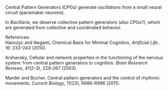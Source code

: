 Central Pattern Generators (CPGs) generate oscillations from a small neural circuit (pacemaker neurons).  

In _Bacillaria_, we observe collective pattern generators (also CPGs?), which are generated from collective and coordinated behavior.  

References:  
Hanczyc and Ikegami, Chemical Basis for Minimal Cognition, _Artificial Life_, 16: 233–243 (2010).  

Arshavsky, Cellular and network properties in the functioning of the nervous system: from central pattern generators to cognition. _Brain Research Reviews_, 41(2–3), 229-267 (2003).  

Marder and Bucher, Central pattern generators and the control of rhythmic movements. _Current Biology_, 11(23), R986-R996 (2011).  



